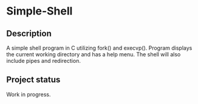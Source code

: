 # Simple-Shell

## Description
A simple shell program in C utilizing fork() and execvp(). Program displays the current working directory and has a help menu. The shell will also include pipes and redirection.

## Project status
Work in progress.
